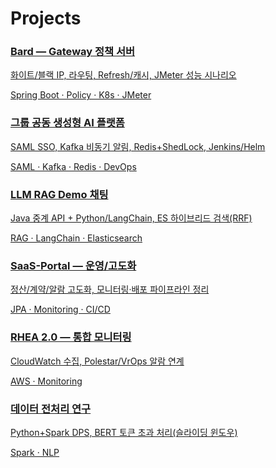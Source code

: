 ﻿# Projects

<div class="grid">
  <a class="card" href="bard">
    <h3>Bard — Gateway 정책 서버</h3>
    <p>화이트/블랙 IP, 라우팅, Refresh/캐시, JMeter 성능 시나리오</p>
    <span class="tags">Spring Boot · Policy · K8s · JMeter</span>
  </a>

  <a class="card" href="group-genai">
    <h3>그룹 공동 생성형 AI 플랫폼</h3>
    <p>SAML SSO, Kafka 비동기 알림, Redis+ShedLock, Jenkins/Helm</p>
    <span class="tags">SAML · Kafka · Redis · DevOps</span>
  </a>

  <a class="card" href="rag-demo">
    <h3>LLM RAG Demo 채팅</h3>
    <p>Java 중계 API + Python/LangChain, ES 하이브리드 검색(RRF)</p>
    <span class="tags">RAG · LangChain · Elasticsearch</span>
  </a>

  <a class="card" href="saas-portal">
    <h3>SaaS-Portal — 운영/고도화</h3>
    <p>정산/계약/알람 고도화, 모니터링·배포 파이프라인 정리</p>
    <span class="tags">JPA · Monitoring · CI/CD</span>
  </a>

  <a class="card" href="rhea">
    <h3>RHEA 2.0 — 통합 모니터링</h3>
    <p>CloudWatch 수집, Polestar/VrOps 알람 연계</p>
    <span class="tags">AWS · Monitoring</span>
  </a>

  <a class="card" href="data-prep">
    <h3>데이터 전처리 연구</h3>
    <p>Python+Spark DPS, BERT 토큰 초과 처리(슬라이딩 윈도우)</p>
    <span class="tags">Spark · NLP</span>
  </a>
</div>
